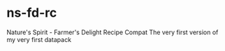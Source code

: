 # ns-fd-rc
Nature's Spirit - Farmer's Delight Recipe Compat
The very first version of my very first datapack

